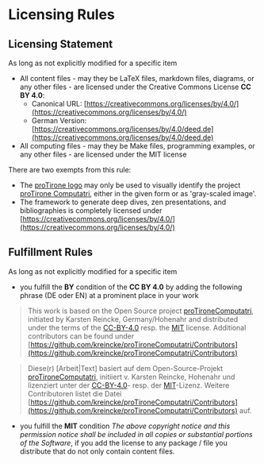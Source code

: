 <!--
% This file is part of the Open Source project 'proTironeComputatri'
% (c) 2025 Karsten Reincke (https://github.com/kreincke/proTironeComputatri)
% It is distributed under the terms of the Creative Commons license
% CC-BY-4.0 (= https://creativecommons.org/licenses/by/4.0/)
-->
<!-- LTeX:Language=en-US -->

# Licensing Rules

## Licensing Statement

As long as not explicitly modified for a specific item

* All content files - may they be LaTeX files, markdown files, diagrams, or any other files - are licensed under the Creative Commons License **CC BY 4.0**: 
  * Canonical URL: [https://creativecommons.org/licenses/by/4.0/](https://creativecommons.org/licenses/by/4.0/)
  * German Version: [https://creativecommons.org/licenses/by/4.0/deed.de](https://creativecommons.org/licenses/by/4.0/deed.de)
* All computing files - may they be Make files, programming examples, or any other files - are licensed under the MIT license

There are two exempts from this rule:
* The [proTirone logo](https://github.com/kreincke/proTironeComputatri/blob/main/logo.png) may only be used to visually identify the project [proTirone Computatri](https://github.com/kreincke/proTironeComputatri/), either in the given form or as 'gray-scaled image'.
* The framework to generate deep dives, zen presentations, and bibliographies is completely licensed under [https://creativecommons.org/licenses/by/4.0/](https://creativecommons.org/licenses/by/4.0/)

## Fulfillment Rules

As long as not explicitly modified for a specific item

* you fulfill the **BY** condition of the **CC BY 4.0** by adding the following phrase (DE oder EN) at a prominent place in your work

<!-- LTeX:Language=en-US -->
> This work is based on the Open Source project [proTironeComputatri](https://github.com/kreincke/proTironeComputatri), initiated by Karsten Reincke, Germany/Hohenahr and distributed under the terms of the [CC-BY-4.0](https://creativecommons.org/licenses/by/4.0/) resp. the [MIT](https://github.com/kreincke/proTironeComputatri/LICENSE.MIT.md) license. Additional contributors can be found under [https://github.com/kreincke/proTironeComputatri/Contributors](https://github.com/kreincke/proTironeComputatri/Contributors)

<!-- LTeX:Language=de-DE -->
> Diese(r) [Arbeit|Text] basiert auf dem Open-Source-Projekt [proTironeComputatri](https://github.com/kreincke/proTironeComputatri), initiiert v. Karsten Reincke, Hohenahr und lizenziert unter der [CC-BY-4.0](https://creativecommons.org/licenses/by/4.0/)- resp. der [MIT](https://github.com/kreincke/proTironeComputatri/LICENSE.MIT.md)-Lizenz. Weitere Contributoren listet die Datei [https://github.com/kreincke/proTironeComputatri/Contributors](https://github.com/kreincke/proTironeComputatri/Contributors) auf.

* you fulfill the **MIT** condition *The above copyright notice and this permission notice shall be included in all copies or substantial portions of the Software*, if you add the license to any package / file you distribute that do not only contain content files.


